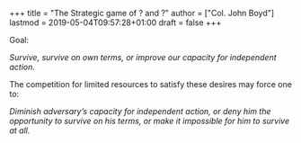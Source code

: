 +++
title = "The Strategic game of ? and ?"
author = ["Col. John Boyd"]
lastmod = 2019-05-04T09:57:28+01:00
draft = false
+++

Goal:

_Survive, survive on own terms, or improve our capacity for independent action._

The competition for limited resources to satisfy these desires may force one to:

_Diminish adversary’s capacity for independent action, or deny him the opportunity to survive on his terms, or make it impossible for him to survive at all._
